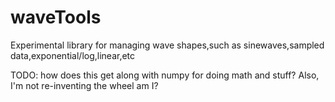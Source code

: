 # waveTools
Experimental library for managing wave shapes,such as sinewaves,sampled data,exponential/log,linear,etc

TODO: how does this get along with numpy for doing math and stuff?
Also, I'm not re-inventing the wheel am I?
